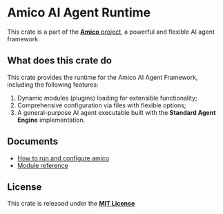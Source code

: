 # Amico AI Agent Runtime

This crate is a part of the [**Amico** project](https://github.com/AIMOverse/amico), a powerful and flexible AI agent framework.

## What does this crate do

This crate provides the runtime for the Amico AI Agent Framework, including the following features:

1. Dynamic modules (plugins) loading for extensible functionality;
2. Comprehensive configuration via files with flexible options;
3. A general-purpose AI agent executable built with the **Standard Agent Engine** implementation.

## Documents

- [How to run and configure amico](https://www.amico.dev/docs/getting-started/run)
- [Module reference](https://www.amico.dev/docs/modules/amico)

## License

This crate is released under the [**MIT License**](https://github.com/AIMOverse/amico/blob/main/LICENSE)
